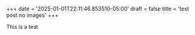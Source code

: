 +++
date = '2025-01-01T22:11:46.853510-05:00'
draft = false
title = 'test post no images'
+++


This is a test 